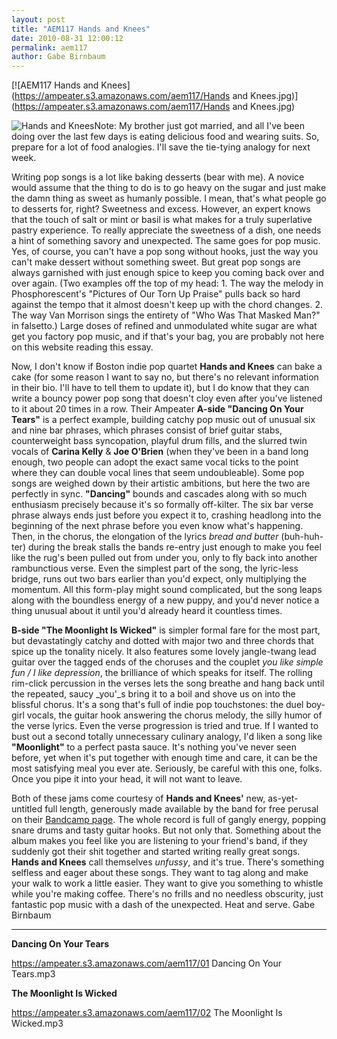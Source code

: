 ```yaml
---
layout: post
title: "AEM117 Hands and Knees"
date: 2010-08-31 12:00:12
permalink: aem117
author: Gabe Birnbaum
---
```

[![AEM117 Hands and Knees](https://ampeater.s3.amazonaws.com/aem117/Hands and Knees.jpg)](https://ampeater.s3.amazonaws.com/aem117/Hands and Knees.jpg)

![](http://ampeatermusic.com/wp-content/uploads/2010/08/Hands-and-Knees-300x291.jpg "Hands and Knees")Note: My brother just got married, and all I've been doing over the last few days is eating delicious food and wearing suits. So, prepare for a lot of food analogies. I'll save the tie-tying analogy for next week.

<!-- more -->

Writing pop songs is a lot like baking desserts (bear with me). A novice would assume that the thing to do is to go heavy on the sugar and just make the damn thing as sweet as humanly possible. I mean, that's what people go to desserts for, right? Sweetness and excess. However, an expert knows that the touch of salt or mint or basil is what makes for a truly superlative pastry experience. To really appreciate the sweetness of a dish, one needs a hint of something savory and unexpected. The same goes for pop music. Yes, of course, you can't have a pop song without hooks, just the way you can't make dessert without something sweet. But great pop songs are always garnished with just enough spice to keep you coming back over and over again. (Two examples off the top of my head: 1. The way the melody in Phosphorescent's "Pictures of Our Torn Up Praise" pulls back so hard against the tempo that it almost doesn't keep up with the chord changes. 2. The way Van Morrison sings the entirety of "Who Was That Masked Man?" in falsetto.) Large doses of refined and unmodulated white sugar are what get you factory pop music, and if that's your bag, you are probably not here on this website reading this essay.

Now, I don't know if Boston indie pop quartet **Hands and Knees** can bake a cake (for some reason I want to say no, but there's no relevant information in their bio. I'll have to tell them to update it), but I do know that they can write a bouncy power pop song that doesn't cloy even after you've listened to it about 20 times in a row. Their Ampeater **A-side "Dancing On Your Tears"** is a perfect example, building catchy pop music out of unusual six and nine bar phrases, which phrases consist of brief guitar stabs, counterweight bass syncopation, playful drum fills, and the slurred twin vocals of **Carina Kelly** & **Joe O'Brien** (when they've been in a band long enough, two people can adopt the exact same vocal ticks to the point where they can double vocal lines that seem undoubleable). Some pop songs are weighed down by their artistic ambitions, but here the two are perfectly in sync. **"Dancing"** bounds and cascades along with so much enthusiasm precisely because it's so formally off-kilter. The six bar verse phrase always ends just before you expect it to, crashing headlong into the beginning of the next phrase before you even know what's happening. Then, in the chorus, the elongation of the lyrics _bread and butter_ (buh-huh-ter) during the break stalls the bands re-entry just enough to make you feel like the rug's been pulled out from under you, only to fly back into another rambunctious verse. Even the simplest part of the song, the lyric-less bridge, runs out two bars earlier than you'd expect, only multiplying the momentum. All this form-play might sound complicated, but the song leaps along with the boundless energy of a new puppy, and you'd never notice a thing unusual about it until you'd already heard it countless times.

**B-side "The Moonlight Is Wicked"** is simpler formal fare for the most part, but devastatingly catchy and dotted with major two and three chords that spice up the tonality nicely. It also features some lovely jangle-twang lead guitar over the tagged ends of the choruses and the couplet _you like simple fun / I like depression_, the brilliance of which speaks for itself. The rolling rim-click percussion in the verses lets the song breathe and hang back until the repeated, saucy _you'_s bring it to a boil and shove us on into the blissful chorus. It's a song that's full of indie pop touchstones: the duel boy-girl vocals, the guitar hook answering the chorus melody, the silly humor of the verse lyrics. Even the verse progression is tried and true. If I wanted to bust out a second totally unnecessary culinary analogy, I'd liken a song like **"Moonlight"** to a perfect pasta sauce. It's nothing you've never seen before, yet when it's put together with enough time and care, it can be the most satisfying meal you ever ate. Seriously, be careful with this one, folks. Once you pipe it into your head, it will not want to leave.

Both of these jams come courtesy of **Hands and Knees'** new, as-yet-untitled full length, generously made available by the band for free perusal on their [Bandcamp page](http://handsandknees.bandcamp.com). The whole record is full of gangly energy, popping snare drums and tasty guitar hooks. But not only that. Something about the album makes you feel like you are listening to your friend's band, if they suddenly got their shit together and started writing really great songs. **Hands and Knees** call themselves _unfussy_, and it's true. There's something selfless and eager about these songs. They want to tag along and make your walk to work a little easier. They want to give you something to whistle while you're making coffee. There's no frills and no needless obscurity, just fantastic pop music with a dash of the unexpected. Heat and serve. Gabe Birnbaum

---

**Dancing On Your Tears**

https://ampeater.s3.amazonaws.com/aem117/01 Dancing On Your Tears.mp3

**The Moonlight Is Wicked**

https://ampeater.s3.amazonaws.com/aem117/02 The Moonlight Is Wicked.mp3

